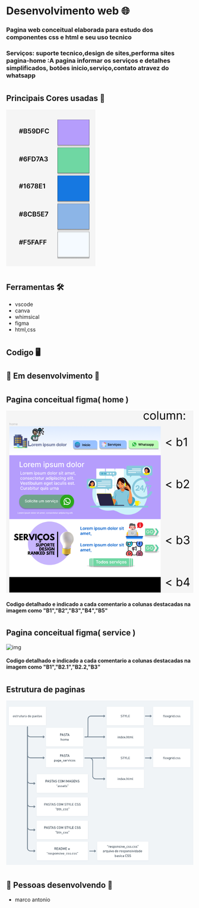 # Desenvolvimento web 🌐
### Pagina web conceitual elaborada para estudo dos componentes css e html e seu uso tecnico

####


### Serviços: suporte tecnico,design de sites,performa sites pagina-home :A pagina informar os serviços e detalhes simplificados,  botões inicio,serviço,contato atravez do whatsapp
#
## Principais Cores usadas 🎨
![img](/assets%20readme/palheta%20de%20cores.png)

#   
## Ferramentas 🛠️

- vscode
- canva
- whimsical
- figma
- html,css
#   
## Codigo 🖥️

## 🚧 Em desenvolvimento 🚧
#
## Pagina conceitual figma( home )

![img](/assets%20readme/home.png)
#### Codigo detalhado e indicado a cada comentario a colunas destacadas na imagem como "B1","B2","B3","B4","B5"
#
## Pagina conceitual figma( service )

![img](/assets%20readme/Serviço.png)
#### Codigo detalhado e indicado a cada comentario a colunas destacadas na imagem como "B1","B2.1","B2.2,"B3"
#
## Estrutura de paginas

![img](/assets%20readme/estrutura_docs.png)
#
#
## 🚧 Pessoas desenvolvendo 🚧
- marco antonio
#


